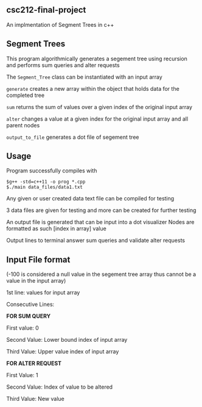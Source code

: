 ## csc212-final-project
An implmentation of Segment Trees in c++

## Segment Trees

This program algorithmically generates a segement tree using recursion and performs sum queries and alter requests

The `Segment_Tree` class can be instantiated with an input array

`generate` creates a new array within the object that holds data for the completed tree

`sum` returns the sum of values over a given index of the original input array

`alter` changes a value at a given index for the original input array and all parent nodes

`output_to_file` generates a dot file of segement tree

## Usage

Program successfully compiles with

    $g++ -std=c++11 -o prog *.cpp
    $./main data_files/data1.txt

Any given or user created data text file can be compiled for testing

3 data files are given for testing and more can be created for further testing

An output file is generated that can be input into a dot visualizer
Nodes are formatted as such
\[index in array] value

Output lines to terminal answer sum queries and validate alter requests

## Input File format

(-100 is considered a null value in the segement tree array thus cannot be a value in the input array)

1st line: values for input array

Consecutive Lines:

__FOR SUM QUERY__

First value: 0

Second Value: Lower bound index of input array

Third Value: Upper value index of input array


__FOR ALTER REQUEST__

First Value: 1

Second Value: Index of value to be altered

Third Value: New value

